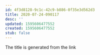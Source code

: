 ```yaml
---
id: 4f3d8128-9c1c-42c9-b886-0f35e3d562d3
title: 2020-07-24-090117
desc: ''
updated: 1595606477552
created: 1595606477552
stub: false
---
```


The title is generated from the link
